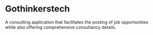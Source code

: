 # Gothinkerstech
A consulting application that facilitates the posting of job opportunities while also offering comprehensive consultancy details.
